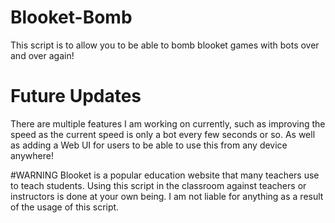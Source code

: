 # Blooket-Bomb
This script is to allow you to be able to bomb blooket games with bots over and over again!

# Future Updates
There are multiple features I am working on currently, such as improving the speed as the current speed is only a bot every few seconds or so. As well as adding a Web UI for users to be able to use this from any device anywhere!

#WARNING
Blooket is a popular education website that many teachers use to teach students. Using this script in the classroom against teachers or instructors is done at your own being. I am not liable for anything as a result of the usage of this script. 
